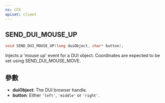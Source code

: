 ```yaml
---
ns: CFX
apiset: client
---
```

## SEND_DUI_MOUSE_UP

```c
void SEND_DUI_MOUSE_UP(long duiObject, char* button);
```

Injects a 'mouse up' event for a DUI object. Coordinates are expected to be set using SEND\_DUI\_MOUSE\_MOVE.

## 參數
* **duiObject**: The DUI browser handle.
* **button**: Either `'left'`, `'middle'` or `'right'`.

